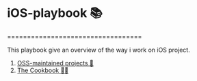 # iOS-playbook 📚
==================================

This playbook give an overview of the way i work on iOS project. 

1. [OSS-maintained projects 🚀](#2-oss-maintained-projects)
2. [The Cookbook 👩‍🍳](/Cookbook/README.md)
